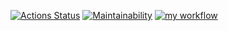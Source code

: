 [![Actions Status](https://github.com/EvillFuryCat/python-project-lvl1/workflows/hexlet-check/badge.svg)](https://github.com/EvillFuryCat/python-project-lvl1/actions) [![Maintainability](https://api.codeclimate.com/v1/badges/aeea9e0c51599cbb2e9c/maintainability)](https://codeclimate.com/github/EvillFuryCat/python-project-lvl1/maintainability) [![my workflow](https://github.com/EvillFuryCat/python-project-lvl1/actions/workflows/brain_games_workflow.yml/badge.svg)](https://github.com/EvillFuryCat/python-project-lvl1/actions/workflows/brain_games_workflow.yml)